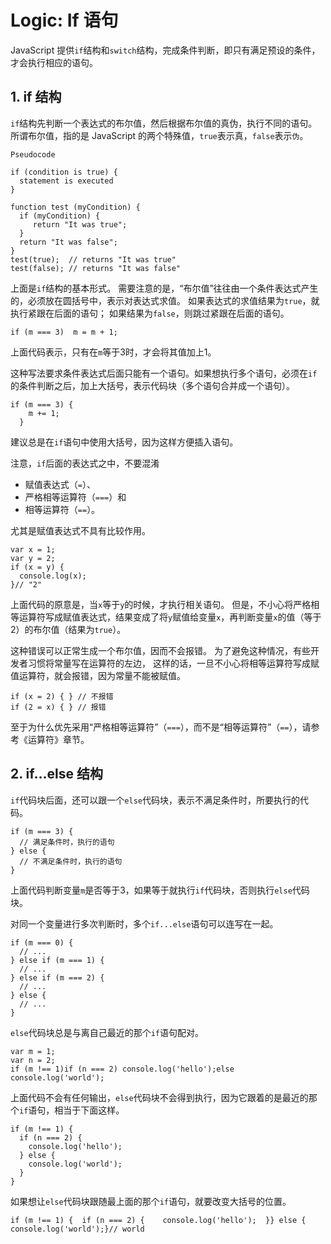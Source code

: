 
# Logic: If 语句

JavaScript 提供`if`结构和`switch`结构，完成条件判断，即只有满足预设的条件，才会执行相应的语句。

## 1. if 结构

`if`结构先判断一个表达式的布尔值，然后根据布尔值的真伪，执行不同的语句。
所谓布尔值，指的是 JavaScript 的两个特殊值，`true`表示真，`false`表示`伪`。

`Pseudocode`

```Pseudocode
if (condition is true) {
  statement is executed
}
```

```JS
function test (myCondition) {
  if (myCondition) {
     return "It was true";
  }
  return "It was false";
}
test(true);  // returns "It was true"
test(false); // returns "It was false"
```

上面是`if`结构的基本形式。
需要注意的是，“布尔值”往往由一个条件表达式产生的，必须放在圆括号中，表示对表达式求值。
如果表达式的求值结果为`true`，就执行紧跟在后面的语句；
如果结果为`false`，则跳过紧跟在后面的语句。

```JS
if (m === 3)  m = m + 1;

```

上面代码表示，只有在`m`等于3时，才会将其值加上1。

这种写法要求条件表达式后面只能有一个语句。如果想执行多个语句，必须在`if`的条件判断之后，加上大括号，表示代码块（多个语句合并成一个语句）。

```JS
if (m === 3) {
    m += 1;
  }
```

建议总是在`if`语句中使用大括号，因为这样方便插入语句。

注意，`if`后面的表达式之中，不要混淆

* 赋值表达式（`=`）、
* 严格相等运算符（`===`）和
* 相等运算符（`==`）。
  
尤其是赋值表达式不具有比较作用。

```JS
var x = 1;
var y = 2;
if (x = y) {
  console.log(x);
}// "2"
```

上面代码的原意是，当`x`等于`y`的时候，才执行相关语句。
但是，不小心将严格相等运算符写成赋值表达式，结果变成了将`y`赋值给变量`x`，再判断变量`x`的值（等于2）的布尔值（结果为`true`）。

这种错误可以正常生成一个布尔值，因而不会报错。
为了避免这种情况，有些开发者习惯将常量写在运算符的左边，
这样的话，一旦不小心将相等运算符写成赋值运算符，就会报错，因为常量不能被赋值。

```JS
if (x = 2) { } // 不报错
if (2 = x) { } // 报错
```

至于为什么优先采用“严格相等运算符”（`===`），而不是“相等运算符”（`==`），请参考《运算符》章节。

## 2. if…else 结构

`if`代码块后面，还可以跟一个`else`代码块，表示不满足条件时，所要执行的代码。

```JS
if (m === 3) {  
  // 满足条件时，执行的语句
} else {  
  // 不满足条件时，执行的语句
}
```

上面代码判断变量`m`是否等于3，如果等于就执行`if`代码块，否则执行`else`代码块。

对同一个变量进行多次判断时，多个`if...else`语句可以连写在一起。

```JS
if (m === 0) {
  // ...
} else if (m === 1) {
  // ...
} else if (m === 2) {
  // ...
} else {
  // ...
}
```

`else`代码块总是与离自己最近的那个`if`语句配对。

```JS
var m = 1;
var n = 2;
if (m !== 1)if (n === 2) console.log('hello');else console.log('world');
```

上面代码不会有任何输出，`else`代码块不会得到执行，因为它跟着的是最近的那个`if`语句，相当于下面这样。

```JS
if (m !== 1) {
  if (n === 2) {
    console.log('hello');  
  } else {
    console.log('world');  
  }
}
```

如果想让`else`代码块跟随最上面的那个`if`语句，就要改变大括号的位置。

```JS
if (m !== 1) {  if (n === 2) {    console.log('hello');  }} else {  console.log('world');}// world

```



